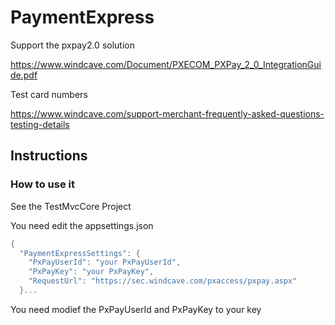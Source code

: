 # PaymentExpress

Support the pxpay2.0 solution

https://www.windcave.com/Document/PXECOM_PXPay_2_0_IntegrationGuide.pdf

Test card numbers

https://www.windcave.com/support-merchant-frequently-asked-questions-testing-details


## Instructions

### How to use it
See the TestMvcCore Project

You need edit the appsettings.json
```c
{
  "PaymentExpressSettings": {
    "PxPayUserId": "your PxPayUserId",
    "PxPayKey": "your PxPayKey",
    "RequestUrl": "https://sec.windcave.com/pxaccess/pxpay.aspx"
  }...
```

You need modief the PxPayUserId and PxPayKey to your key